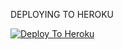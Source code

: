 DEPLOYING TO HEROKU

[![Deploy To Heroku](https://www.herokucdn.com/deploy/button.svg)](https://heroku.com/deploy?template=https://github.com/TheUnknownKanger/Timpass)
